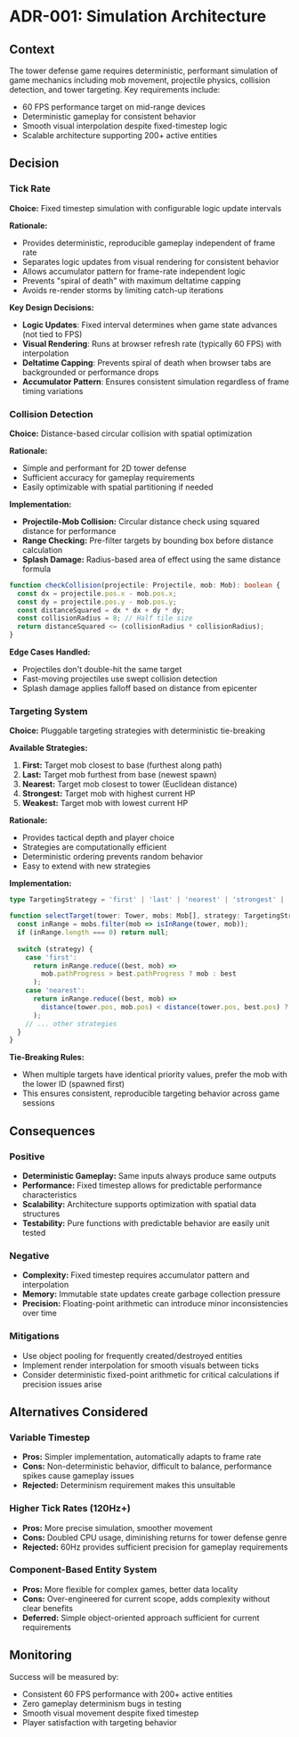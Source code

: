 # ADR-001: Simulation Architecture

## Context

The tower defense game requires deterministic, performant simulation of game mechanics including mob movement, projectile physics, collision detection, and tower targeting. Key requirements include:

- 60 FPS performance target on mid-range devices
- Deterministic gameplay for consistent behavior
- Smooth visual interpolation despite fixed-timestep logic
- Scalable architecture supporting 200+ active entities

## Decision

### Tick Rate

**Choice:** Fixed timestep simulation with configurable logic update intervals

**Rationale:**

- Provides deterministic, reproducible gameplay independent of frame rate
- Separates logic updates from visual rendering for consistent behavior
- Allows accumulator pattern for frame-rate independent logic
- Prevents "spiral of death" with maximum deltatime capping
- Avoids re-render storms by limiting catch-up iterations

**Key Design Decisions:**

- **Logic Updates**: Fixed interval determines when game state advances (not tied to FPS)
- **Visual Rendering**: Runs at browser refresh rate (typically 60 FPS) with interpolation
- **Deltatime Capping**: Prevents spiral of death when browser tabs are backgrounded or performance drops
- **Accumulator Pattern**: Ensures consistent simulation regardless of frame timing variations

### Collision Detection

**Choice:** Distance-based circular collision with spatial optimization

**Rationale:**

- Simple and performant for 2D tower defense
- Sufficient accuracy for gameplay requirements
- Easily optimizable with spatial partitioning if needed

**Implementation:**

- **Projectile-Mob Collision:** Circular distance check using squared distance for performance
- **Range Checking:** Pre-filter targets by bounding box before distance calculation
- **Splash Damage:** Radius-based area of effect using the same distance formula

```typescript
function checkCollision(projectile: Projectile, mob: Mob): boolean {
  const dx = projectile.pos.x - mob.pos.x;
  const dy = projectile.pos.y - mob.pos.y;
  const distanceSquared = dx * dx + dy * dy;
  const collisionRadius = 8; // Half tile size
  return distanceSquared <= (collisionRadius * collisionRadius);
}
```

**Edge Cases Handled:**
- Projectiles don't double-hit the same target
- Fast-moving projectiles use swept collision detection
- Splash damage applies falloff based on distance from epicenter

### Targeting System

**Choice:** Pluggable targeting strategies with deterministic tie-breaking

**Available Strategies:**
1. **First:** Target mob closest to base (furthest along path)
2. **Last:** Target mob furthest from base (newest spawn)
3. **Nearest:** Target mob closest to tower (Euclidean distance)
4. **Strongest:** Target mob with highest current HP
5. **Weakest:** Target mob with lowest current HP

**Rationale:**
- Provides tactical depth and player choice
- Strategies are computationally efficient
- Deterministic ordering prevents random behavior
- Easy to extend with new strategies

**Implementation:**
```typescript
type TargetingStrategy = 'first' | 'last' | 'nearest' | 'strongest' | 'weakest';

function selectTarget(tower: Tower, mobs: Mob[], strategy: TargetingStrategy): Mob | null {
  const inRange = mobs.filter(mob => isInRange(tower, mob));
  if (inRange.length === 0) return null;
  
  switch (strategy) {
    case 'first':
      return inRange.reduce((best, mob) => 
        mob.pathProgress > best.pathProgress ? mob : best
      );
    case 'nearest':
      return inRange.reduce((best, mob) => 
        distance(tower.pos, mob.pos) < distance(tower.pos, best.pos) ? mob : best
      );
    // ... other strategies
  }
}
```

**Tie-Breaking Rules:**

- When multiple targets have identical priority values, prefer the mob with the lower ID (spawned first)
- This ensures consistent, reproducible targeting behavior across game sessions

## Consequences

### Positive

- **Deterministic Gameplay:** Same inputs always produce same outputs
- **Performance:** Fixed timestep allows for predictable performance characteristics
- **Scalability:** Architecture supports optimization with spatial data structures
- **Testability:** Pure functions with predictable behavior are easily unit tested

### Negative

- **Complexity:** Fixed timestep requires accumulator pattern and interpolation
- **Memory:** Immutable state updates create garbage collection pressure
- **Precision:** Floating-point arithmetic can introduce minor inconsistencies over time

### Mitigations

- Use object pooling for frequently created/destroyed entities
- Implement render interpolation for smooth visuals between ticks
- Consider deterministic fixed-point arithmetic for critical calculations if precision issues arise

## Alternatives Considered

### Variable Timestep

- **Pros:** Simpler implementation, automatically adapts to frame rate
- **Cons:** Non-deterministic behavior, difficult to balance, performance spikes cause gameplay issues
- **Rejected:** Determinism requirement makes this unsuitable

### Higher Tick Rates (120Hz+)

- **Pros:** More precise simulation, smoother movement
- **Cons:** Doubled CPU usage, diminishing returns for tower defense genre
- **Rejected:** 60Hz provides sufficient precision for gameplay requirements

### Component-Based Entity System

- **Pros:** More flexible for complex games, better data locality
- **Cons:** Over-engineered for current scope, adds complexity without clear benefits
- **Deferred:** Simple object-oriented approach sufficient for current requirements

## Monitoring

Success will be measured by:

- Consistent 60 FPS performance with 200+ active entities
- Zero gameplay determinism bugs in testing
- Smooth visual movement despite fixed timestep
- Player satisfaction with targeting behavior